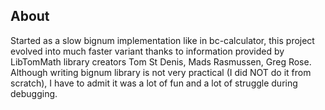 ## About
Started as a slow bignum implementation like in bc-calculator, this project evolved into 
much faster variant thanks to information provided by LibTomMath library creators 
Tom St Denis, Mads Rasmussen, Greg Rose.
Although writing bignum library is not very practical (I did NOT do it from scratch), 
I have to admit it was a lot of fun and a lot of struggle during debugging.
